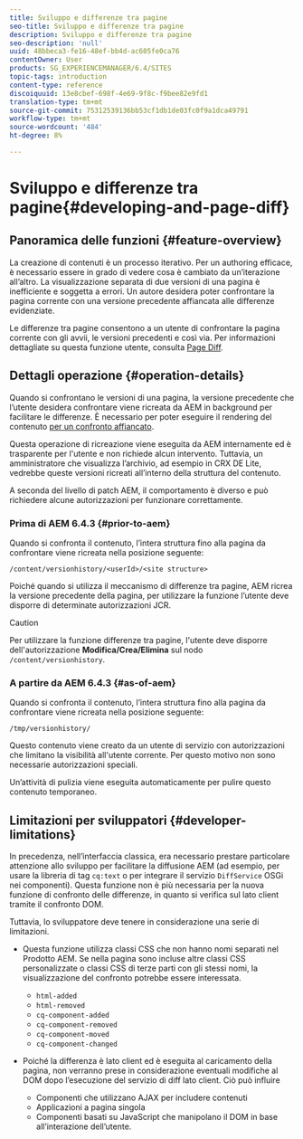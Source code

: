 ```yaml
---
title: Sviluppo e differenze tra pagine
seo-title: Sviluppo e differenze tra pagine
description: Sviluppo e differenze tra pagine
seo-description: 'null'
uuid: 48bbeca3-fe16-48ef-bb4d-ac605fe0ca76
contentOwner: User
products: SG_EXPERIENCEMANAGER/6.4/SITES
topic-tags: introduction
content-type: reference
discoiquuid: 13e8cbef-698f-4e69-9f8c-f9bee82e9fd1
translation-type: tm+mt
source-git-commit: 75312539136bb53cf1db1de03fc0f9a1dca49791
workflow-type: tm+mt
source-wordcount: '484'
ht-degree: 8%

---
```



# Sviluppo e differenze tra pagine{#developing-and-page-diff}

## Panoramica delle funzioni {#feature-overview}

La creazione di contenuti è un processo iterativo. Per un authoring efficace, è necessario essere in grado di vedere cosa è cambiato da un’iterazione all’altro. La visualizzazione separata di due versioni di una pagina è inefficiente e soggetta a errori. Un autore desidera poter confrontare la pagina corrente con una versione precedente affiancata alle differenze evidenziate.

Le differenze tra pagine consentono a un utente di confrontare la pagina corrente con gli avvii, le versioni precedenti e così via. Per informazioni dettagliate su questa funzione utente, consulta [Page Diff](/help/sites-authoring/page-diff.md).

## Dettagli operazione {#operation-details}

Quando si confrontano le versioni di una pagina, la versione precedente che l’utente desidera confrontare viene ricreata da AEM in background per facilitare le differenze. È necessario per poter eseguire il rendering del contenuto [per un confronto affiancato](/help/sites-authoring/page-diff.md#presentation-of-differences).

Questa operazione di ricreazione viene eseguita da AEM internamente ed è trasparente per l&#39;utente e non richiede alcun intervento. Tuttavia, un amministratore che visualizza l’archivio, ad esempio in CRX DE Lite, vedrebbe queste versioni ricreati all’interno della struttura del contenuto.

A seconda del livello di patch AEM, il comportamento è diverso e può richiedere alcune autorizzazioni per funzionare correttamente.

### Prima di AEM 6.4.3 {#prior-to-aem}

Quando si confronta il contenuto, l’intera struttura fino alla pagina da confrontare viene ricreata nella posizione seguente:

`/content/versionhistory/<userId>/<site structure>`

Poiché quando si utilizza il meccanismo di differenze tra pagine, AEM ricrea la versione precedente della pagina, per utilizzare la funzione l’utente deve disporre di determinate autorizzazioni JCR.

>[!CAUTION]
>
>Per utilizzare la funzione differenze tra pagine, l&#39;utente deve disporre dell&#39;autorizzazione **Modifica/Crea/Elimina** sul nodo `/content/versionhistory`.

### A partire da AEM 6.4.3 {#as-of-aem}

Quando si confronta il contenuto, l’intera struttura fino alla pagina da confrontare viene ricreata nella posizione seguente:

`/tmp/versionhistory/`

Questo contenuto viene creato da un utente di servizio con autorizzazioni che limitano la visibilità all&#39;utente corrente. Per questo motivo non sono necessarie autorizzazioni speciali.

Un’attività di pulizia viene eseguita automaticamente per pulire questo contenuto temporaneo.

## Limitazioni per sviluppatori {#developer-limitations}

In precedenza, nell’interfaccia classica, era necessario prestare particolare attenzione allo sviluppo per facilitare la diffusione AEM (ad esempio, per usare la libreria di tag `cq:text` o per integrare il servizio `DiffService` OSGi nei componenti). Questa funzione non è più necessaria per la nuova funzione di confronto delle differenze, in quanto si verifica sul lato client tramite il confronto DOM.

Tuttavia, lo sviluppatore deve tenere in considerazione una serie di limitazioni.

* Questa funzione utilizza classi CSS che non hanno nomi separati nel Prodotto AEM. Se nella pagina sono incluse altre classi CSS personalizzate o classi CSS di terze parti con gli stessi nomi, la visualizzazione del confronto potrebbe essere interessata.

   * `html-added`
   * `html-removed`
   * `cq-component-added`
   * `cq-component-removed`
   * `cq-component-moved`
   * `cq-component-changed`

* Poiché la differenza è lato client ed è eseguita al caricamento della pagina, non verranno prese in considerazione eventuali modifiche al DOM dopo l’esecuzione del servizio di diff lato client. Ciò può influire

   * Componenti che utilizzano AJAX per includere contenuti
   * Applicazioni a pagina singola
   * Componenti basati su JavaScript che manipolano il DOM in base all’interazione dell’utente.

